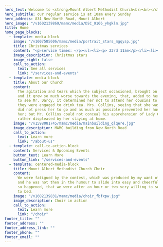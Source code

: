 ```yaml
---
hero_text: Welcome to <strong>Mount Albert Methodist Church<br><br></strong>
hero_subtitle: our regular service is at 10am every Sunday
hero_address: 831 New North Road, Mount Albert
hero_image: "/v1602139860/mamc/media/DSC_0166_yhgklm.jpg"
title: Home
home_page_blocks:
  - template: media-block
    image: "/v1607585606/mamc/media/portrait_stars_mgqysp.jpg"
    title: Christmas services
    content: "<p>service times: </p><ul><li><p> 23rd 11am</p></li><li><p>24th 12pm</p></li></ul>"
    image_description: Christmas stars
    image_right: false
    call_to_action:
      text: See all services
      link: "/services-and-events"
  - template: media-block
    title: About our Church
    content:
      The agitation and tears which the subject occasioned, brought on a headache;
      and it grew so much worse towards the evening, that, added to her unwillingness
      to see Mr. Darcy, it determined her not to attend her cousins to Rosings, where
      they were engaged to drink tea. Mrs. Collins, seeing that she was really unwell,
      did not press her to go and as much as possible prevented her husband from pressing
      her; but Mr. Collins could not conceal his apprehension of Lady Catherine’s being
      rather displeased by her staying at home.
    image: "/v1598081745/mamc/media/mainbuilding_qlqere.jpg"
    image_description: MAMC building from New North Road
    call_to_action:
      text: Learn more
      link: "/about-us"
  - template: call-to-action-block
    content: Services & Upcoming Events
    button_text: Learn More
    button_link: "/services-and-events"
  - template: centered-media-block
    title: Mount Albert Methodist Church Choir
    content:
      We were fatigued by the contest, which was produced by my want of caution;
      and he was not then in the humour to slide into easy and cheerful talk. It therefore
      so happened, that we were after an hour or two very willing to separate and go
      to bed.
    image: "/v1602139831/mamc/media/choir_fbfxpw.jpg"
    image_description: Choir in action
    call_to_action:
      text: Learn more
      link: "/choir"
footer_title: ""
footer_address: ""
footer_address_link: ""
footer_phone: ""
footer_email: ""
---
```

